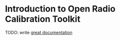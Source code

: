 # Introduction to Open Radio Calibration Toolkit

TODO: write [great documentation](http://jacobian.org/writing/what-to-write/)
